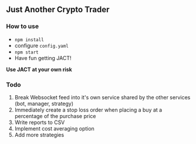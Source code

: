 ## Just Another Crypto Trader

### How to use
- `npm install`
- configure `config.yaml`
- `npm start`
- Have fun getting JACT!

__Use JACT at your own risk__

### Todo
1. Break Websocket feed into it's own service shared by the other services (bot, manager, strategy)
2. Immediately create a stop loss order when placing a buy at a percentage of the purchase price
3. Write reports to CSV
4. Implement cost averaging option
5. Add more strategies

